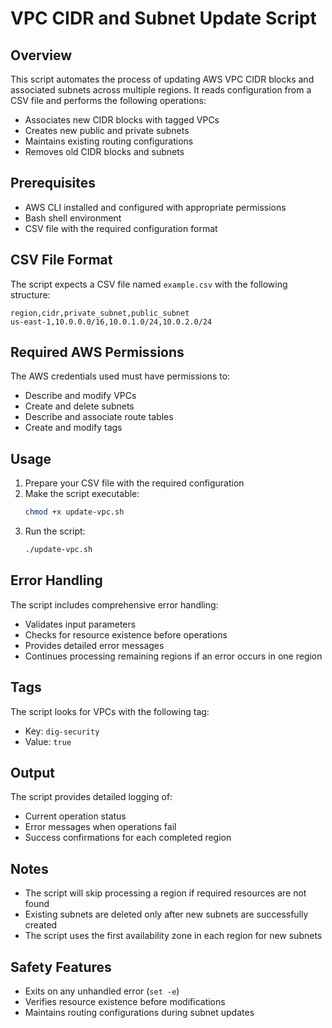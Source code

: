 # VPC CIDR and Subnet Update Script

## Overview
This script automates the process of updating AWS VPC CIDR blocks and associated subnets across multiple regions. It reads configuration from a CSV file and performs the following operations:
- Associates new CIDR blocks with tagged VPCs
- Creates new public and private subnets
- Maintains existing routing configurations
- Removes old CIDR blocks and subnets

## Prerequisites
- AWS CLI installed and configured with appropriate permissions
- Bash shell environment
- CSV file with the required configuration format

## CSV File Format
The script expects a CSV file named `example.csv` with the following structure:

```csv
region,cidr,private_subnet,public_subnet
us-east-1,10.0.0.0/16,10.0.1.0/24,10.0.2.0/24
```

## Required AWS Permissions
The AWS credentials used must have permissions to:
- Describe and modify VPCs
- Create and delete subnets
- Describe and associate route tables
- Create and modify tags

## Usage
1. Prepare your CSV file with the required configuration
2. Make the script executable:
   ```bash
   chmod +x update-vpc.sh
   ```
3. Run the script:
   ```bash
   ./update-vpc.sh
   ```

## Error Handling
The script includes comprehensive error handling:
- Validates input parameters
- Checks for resource existence before operations
- Provides detailed error messages
- Continues processing remaining regions if an error occurs in one region

## Tags
The script looks for VPCs with the following tag:
- Key: `dig-security`
- Value: `true`

## Output
The script provides detailed logging of:
- Current operation status
- Error messages when operations fail
- Success confirmations for each completed region

## Notes
- The script will skip processing a region if required resources are not found
- Existing subnets are deleted only after new subnets are successfully created
- The script uses the first availability zone in each region for new subnets

## Safety Features
- Exits on any unhandled error (`set -e`)
- Verifies resource existence before modifications
- Maintains routing configurations during subnet updates

